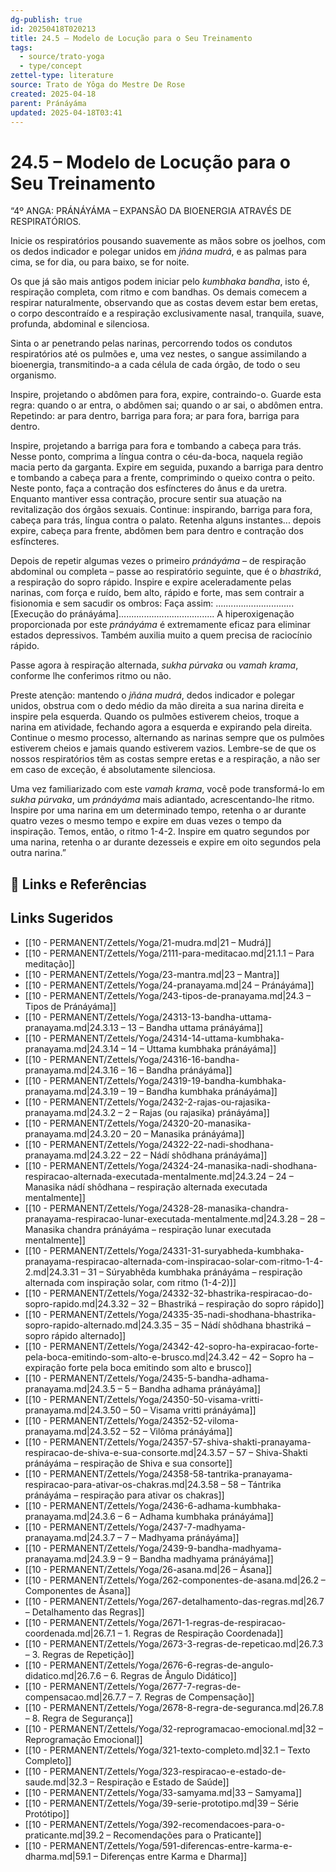 ```yaml
---
dg-publish: true
id: 20250418T020213
title: 24.5 – Modelo de Locução para o Seu Treinamento
tags:
  - source/trato-yoga
  - type/concept
zettel-type: literature
source: Trato de Yôga do Mestre De Rose
created: 2025-04-18
parent: Pránáyáma
updated: 2025-04-18T03:41
---
```


# 24.5 – Modelo de Locução para o Seu Treinamento

“4º ANGA: PRÁNÁYÁMA – EXPANSÃO DA BIOENERGIA ATRAVÉS DE RESPIRATÓRIOS.

Inicie os respiratórios pousando suavemente as mãos sobre os joelhos, com os dedos indicador e polegar unidos em *jñána mudrá*, e as palmas para cima, se for dia, ou para baixo, se for noite.

Os que já são mais antigos podem iniciar pelo *kumbhaka bandha*, isto é, respiração completa, com ritmo e com bandhas. Os demais comecem a respirar naturalmente, observando que as costas devem estar bem eretas, o corpo descontraído e a respiração exclusivamente nasal, tranquila, suave, profunda, abdominal e silenciosa.

Sinta o ar penetrando pelas narinas, percorrendo todos os condutos respiratórios até os pulmões e, uma vez nestes, o sangue assimilando a bioenergia, transmitindo-a a cada célula de cada órgão, de todo o seu organismo.

Inspire, projetando o abdômen para fora, expire, contraindo-o. Guarde esta regra: quando o ar entra, o abdômen sai; quando o ar sai, o abdômen entra. Repetindo: ar para dentro, barriga para fora; ar para fora, barriga para dentro.

Inspire, projetando a barriga para fora e tombando a cabeça para trás. Nesse ponto, comprima a língua contra o céu-da-boca, naquela região macia perto da garganta. Expire em seguida, puxando a barriga para dentro e tombando a cabeça para a frente, comprimindo o queixo contra o peito. Neste ponto, faça a contração dos esfíncteres do ânus e da uretra. Enquanto mantiver essa contração, procure sentir sua atuação na revitalização dos órgãos sexuais. Continue: inspirando, barriga para fora, cabeça para trás, língua contra o palato. Retenha alguns instantes... depois expire, cabeça para frente, abdômen bem para dentro e contração dos esfíncteres.

Depois de repetir algumas vezes o primeiro *pránáyáma* – de respiração abdominal ou completa – passe ao respiratório seguinte, que é o *bhastriká*, a respiração do sopro rápido. Inspire e expire aceleradamente pelas narinas, com força e ruído, bem alto, rápido e forte, mas sem contrair a fisionomia e sem sacudir os ombros: Faça assim:
...............................[Execução do pránáyáma]......................................
A hiperoxigenação proporcionada por este *pránáyáma* é extremamente eficaz para eliminar estados depressivos. Também auxilia muito a quem precisa de raciocínio rápido.

Passe agora à respiração alternada, *sukha púrvaka* ou *vamah krama*, conforme lhe conferimos ritmo ou não.

Preste atenção: mantendo o *jñána mudrá*, dedos indicador e polegar unidos, obstrua com o dedo médio da mão direita a sua narina direita e inspire pela esquerda. Quando os pulmões estiverem cheios, troque a narina em atividade, fechando agora a esquerda e expirando pela direita. Continue o mesmo processo, alternando as narinas sempre que os pulmões estiverem cheios e jamais quando estiverem vazios. Lembre-se de que os nossos respiratórios têm as costas sempre eretas e a respiração, a não ser em caso de exceção, é absolutamente silenciosa.

Uma vez familiarizado com este *vamah krama*, você pode transformá-lo em *sukha púrvaka*, um *pránáyáma* mais adiantado, acrescentando-lhe ritmo. Inspire por uma narina em um determinado tempo, retenha o ar durante quatro vezes o mesmo tempo e expire em duas vezes o tempo da inspiração. Temos, então, o ritmo 1-4-2. Inspire em quatro segundos por uma narina, retenha o ar durante dezesseis e expire em oito segundos pela outra narina.”

## 🔗 Links e Referências

## Links Sugeridos

- [[10 - PERMANENT/Zettels/Yoga/21-mudra.md|21 – Mudrá]]
- [[10 - PERMANENT/Zettels/Yoga/2111-para-meditacao.md|21.1.1 – Para meditação]]
- [[10 - PERMANENT/Zettels/Yoga/23-mantra.md|23 – Mantra]]
- [[10 - PERMANENT/Zettels/Yoga/24-pranayama.md|24 – Pránáyáma]]
- [[10 - PERMANENT/Zettels/Yoga/243-tipos-de-pranayama.md|24.3 – Tipos de Pránáyáma]]
- [[10 - PERMANENT/Zettels/Yoga/24313-13-bandha-uttama-pranayama.md|24.3.13 – 13 – Bandha uttama pránáyáma]]
- [[10 - PERMANENT/Zettels/Yoga/24314-14-uttama-kumbhaka-pranayama.md|24.3.14 – 14 – Uttama kumbhaka pránáyáma]]
- [[10 - PERMANENT/Zettels/Yoga/24316-16-bandha-pranayama.md|24.3.16 – 16 – Bandha pránáyáma]]
- [[10 - PERMANENT/Zettels/Yoga/24319-19-bandha-kumbhaka-pranayama.md|24.3.19 – 19 – Bandha kumbhaka pránáyáma]]
- [[10 - PERMANENT/Zettels/Yoga/2432-2-rajas-ou-rajasika-pranayama.md|24.3.2 – 2 – Rajas (ou rajasika) pránáyáma]]
- [[10 - PERMANENT/Zettels/Yoga/24320-20-manasika-pranayama.md|24.3.20 – 20 – Manasika pránáyáma]]
- [[10 - PERMANENT/Zettels/Yoga/24322-22-nadi-shodhana-pranayama.md|24.3.22 – 22 – Nádí shôdhana pránáyáma]]
- [[10 - PERMANENT/Zettels/Yoga/24324-24-manasika-nadi-shodhana-respiracao-alternada-executada-mentalmente.md|24.3.24 – 24 – Manasika nádí shôdhana – respiração alternada executada mentalmente]]
- [[10 - PERMANENT/Zettels/Yoga/24328-28-manasika-chandra-pranayama-respiracao-lunar-executada-mentalmente.md|24.3.28 – 28 – Manasika chandra pránáyáma – respiração lunar executada mentalmente]]
- [[10 - PERMANENT/Zettels/Yoga/24331-31-suryabheda-kumbhaka-pranayama-respiracao-alternada-com-inspiracao-solar-com-ritmo-1-4-2.md|24.3.31 – 31 – Súryabhêda kumbhaka pránáyáma – respiração alternada com inspiração solar, com ritmo (1-4-2)]]
- [[10 - PERMANENT/Zettels/Yoga/24332-32-bhastrika-respiracao-do-sopro-rapido.md|24.3.32 – 32 – Bhastriká – respiração do sopro rápido]]
- [[10 - PERMANENT/Zettels/Yoga/24335-35-nadi-shodhana-bhastrika-sopro-rapido-alternado.md|24.3.35 – 35 – Nádí shôdhana bhastriká – sopro rápido alternado]]
- [[10 - PERMANENT/Zettels/Yoga/24342-42-sopro-ha-expiracao-forte-pela-boca-emitindo-som-alto-e-brusco.md|24.3.42 – 42 – Sopro ha – expiração forte pela boca emitindo som alto e brusco]]
- [[10 - PERMANENT/Zettels/Yoga/2435-5-bandha-adhama-pranayama.md|24.3.5 – 5 – Bandha adhama pránáyáma]]
- [[10 - PERMANENT/Zettels/Yoga/24350-50-visama-vritti-pranayama.md|24.3.50 – 50 – Visama vritti pránáyáma]]
- [[10 - PERMANENT/Zettels/Yoga/24352-52-viloma-pranayama.md|24.3.52 – 52 – Vilôma pránáyáma]]
- [[10 - PERMANENT/Zettels/Yoga/24357-57-shiva-shakti-pranayama-respiracao-de-shiva-e-sua-consorte.md|24.3.57 – 57 – Shiva-Shakti pránáyáma – respiração de Shiva e sua consorte]]
- [[10 - PERMANENT/Zettels/Yoga/24358-58-tantrika-pranayama-respiracao-para-ativar-os-chakras.md|24.3.58 – 58 – Tántrika pránáyáma – respiração para ativar os chakras]]
- [[10 - PERMANENT/Zettels/Yoga/2436-6-adhama-kumbhaka-pranayama.md|24.3.6 – 6 – Adhama kumbhaka pránáyáma]]
- [[10 - PERMANENT/Zettels/Yoga/2437-7-madhyama-pranayama.md|24.3.7 – 7 – Madhyama pránáyáma]]
- [[10 - PERMANENT/Zettels/Yoga/2439-9-bandha-madhyama-pranayama.md|24.3.9 – 9 – Bandha madhyama pránáyáma]]
- [[10 - PERMANENT/Zettels/Yoga/26-asana.md|26 – Ásana]]
- [[10 - PERMANENT/Zettels/Yoga/262-componentes-de-asana.md|26.2 – Componentes de Ásana]]
- [[10 - PERMANENT/Zettels/Yoga/267-detalhamento-das-regras.md|26.7 – Detalhamento das Regras]]
- [[10 - PERMANENT/Zettels/Yoga/2671-1-regras-de-respiracao-coordenada.md|26.7.1 – 1. Regras de Respiração Coordenada]]
- [[10 - PERMANENT/Zettels/Yoga/2673-3-regras-de-repeticao.md|26.7.3 – 3. Regras de Repetição]]
- [[10 - PERMANENT/Zettels/Yoga/2676-6-regras-de-angulo-didatico.md|26.7.6 – 6. Regras de Ângulo Didático]]
- [[10 - PERMANENT/Zettels/Yoga/2677-7-regras-de-compensacao.md|26.7.7 – 7. Regras de Compensação]]
- [[10 - PERMANENT/Zettels/Yoga/2678-8-regra-de-seguranca.md|26.7.8 – 8. Regra de Segurança]]
- [[10 - PERMANENT/Zettels/Yoga/32-reprogramacao-emocional.md|32 – Reprogramação Emocional]]
- [[10 - PERMANENT/Zettels/Yoga/321-texto-completo.md|32.1 – Texto Completo]]
- [[10 - PERMANENT/Zettels/Yoga/323-respiracao-e-estado-de-saude.md|32.3 – Respiração e Estado de Saúde]]
- [[10 - PERMANENT/Zettels/Yoga/33-samyama.md|33 – Samyama]]
- [[10 - PERMANENT/Zettels/Yoga/39-serie-prototipo.md|39 – Série Protótipo]]
- [[10 - PERMANENT/Zettels/Yoga/392-recomendacoes-para-o-praticante.md|39.2 – Recomendações para o Praticante]]
- [[10 - PERMANENT/Zettels/Yoga/591-diferencas-entre-karma-e-dharma.md|59.1 – Diferenças entre Karma e Dharma]]